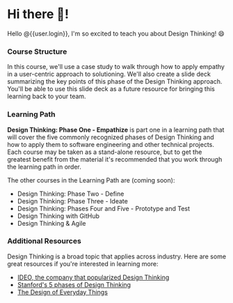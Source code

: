 # Hi there 👋!

Hello @{{user.login}}, I'm so excited to teach you about Design Thinking! 😄

### Course Structure

In this course, we'll use a case study to walk through how to apply empathy in a user-centric approach to solutioning.  We'll also create a slide deck summarizing the key points of this phase of the Design Thinking approach.  You'll be able to use this slide deck as a future resource for bringing this learning back to your team.

### Learning Path

**Design Thinking: Phase One - Empathize** is part one in a learning path that will cover the five commonly recognized phases of Design Thinking and how to apply them to software engineering and other technical projects.  Each course may be taken as a stand-alone resource, but to get the greatest benefit from the material it's recommended that you work through the learning path in order.

The other courses in the Learning Path are (coming soon):
- Design Thinking: Phase Two - Define
- Design Thinking: Phase Three - Ideate
- Design Thinking: Phases Four and Five - Prototype and Test
- Design Thinking with GitHub
- Design Thinking & Agile

### Additional Resources

Design Thinking is a broad topic that applies across industry.  Here are some great resources if you're interested in learning more:

- [IDEO, the company that popularized Design Thinking](https://designthinking.ideo.com/)
- [Stanford's 5 phases of Design Thinking](https://dschool-old.stanford.edu/sandbox/groups/designresources/wiki/36873/attachments/74b3d/ModeGuideBOOTCAMP2010L.pdf)
- [The Design of Everyday Things](https://jnd.org/the-design-of-everyday-things-revised-and-expanded-edition/)
